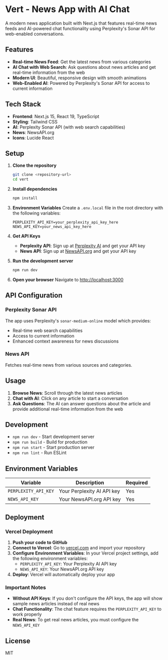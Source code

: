 # Vert - News App with AI Chat

A modern news application built with Next.js that features real-time news feeds and AI-powered chat functionality using Perplexity's Sonar API for web-enabled conversations.

## Features

- **Real-time News Feed**: Get the latest news from various categories
- **AI Chat with Web Search**: Ask questions about news articles and get real-time information from the web
- **Modern UI**: Beautiful, responsive design with smooth animations
- **Web-Enabled AI**: Powered by Perplexity's Sonar API for access to current information

## Tech Stack

- **Frontend**: Next.js 15, React 19, TypeScript
- **Styling**: Tailwind CSS
- **AI**: Perplexity Sonar API (with web search capabilities)
- **News**: NewsAPI.org
- **Icons**: Lucide React

## Setup

1. **Clone the repository**
   ```bash
   git clone <repository-url>
   cd vert
   ```

2. **Install dependencies**
   ```bash
   npm install
   ```

3. **Environment Variables**
   Create a `.env.local` file in the root directory with the following variables:
   ```env
   PERPLEXITY_API_KEY=your_perplexity_api_key_here
   NEWS_API_KEY=your_news_api_key_here
   ```

4. **Get API Keys**
   - **Perplexity API**: Sign up at [Perplexity AI](https://www.perplexity.ai/) and get your API key
   - **News API**: Sign up at [NewsAPI.org](https://newsapi.org/) and get your API key

5. **Run the development server**
   ```bash
   npm run dev
   ```

6. **Open your browser**
   Navigate to [http://localhost:3000](http://localhost:3000)

## API Configuration

### Perplexity Sonar API
The app uses Perplexity's `sonar-medium-online` model which provides:
- Real-time web search capabilities
- Access to current information
- Enhanced context awareness for news discussions

### News API
Fetches real-time news from various sources and categories.

## Usage

1. **Browse News**: Scroll through the latest news articles
2. **Chat with AI**: Click on any article to start a conversation
3. **Ask Questions**: The AI can answer questions about the article and provide additional real-time information from the web

## Development

- `npm run dev` - Start development server
- `npm run build` - Build for production
- `npm run start` - Start production server
- `npm run lint` - Run ESLint

## Environment Variables

| Variable | Description | Required |
|----------|-------------|----------|
| `PERPLEXITY_API_KEY` | Your Perplexity AI API key | Yes |
| `NEWS_API_KEY` | Your NewsAPI.org API key | Yes |

## Deployment

### Vercel Deployment

1. **Push your code to GitHub**
2. **Connect to Vercel**: Go to [vercel.com](https://vercel.com) and import your repository
3. **Configure Environment Variables**: In your Vercel project settings, add the following environment variables:
   - `PERPLEXITY_API_KEY`: Your Perplexity AI API key
   - `NEWS_API_KEY`: Your NewsAPI.org API key
4. **Deploy**: Vercel will automatically deploy your app

### Important Notes

- **Without API Keys**: If you don't configure the API keys, the app will show sample news articles instead of real news
- **Chat Functionality**: The chat feature requires the `PERPLEXITY_API_KEY` to work properly
- **Real News**: To get real news articles, you must configure the `NEWS_API_KEY`

## License

MIT